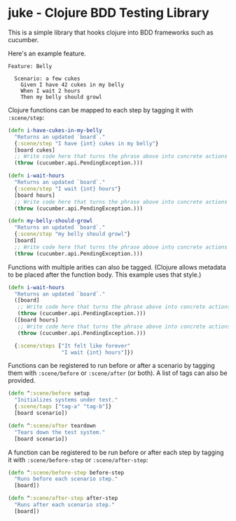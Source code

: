 # juke - Clojure BDD Testing Library

This is a simple library that hooks clojure into BDD frameworks such
as cucumber.

Here's an example feature.
```
Feature: Belly

  Scenario: a few cukes
    Given I have 42 cukes in my belly
    When I wait 2 hours
    Then my belly should growl
```

Clojure functions can be mapped to each step by tagging it with `:scene/step`:
```clojure
(defn i-have-cukes-in-my-belly
  "Returns an updated `board`."
  {:scene/step "I have {int} cukes in my belly"}
  [board cukes]
  ;; Write code here that turns the phrase above into concrete actions
  (throw (cucumber.api.PendingException.)))

(defn i-wait-hours
  "Returns an updated `board`."
  {:scene/step "I wait {int} hours"}
  [board hours]
  ;; Write code here that turns the phrase above into concrete actions
  (throw (cucumber.api.PendingException.)))

(defn my-belly-should-growl
  "Returns an updated `board`."
  {:scene/step "my belly should growl"}
  [board]
  ;; Write code here that turns the phrase above into concrete actions
  (throw (cucumber.api.PendingException.)))
```

Functions with multiple arities can also be tagged. (Clojure allows metadata to be placed after the function body. This example uses that style.)
```clojure
(defn i-wait-hours
  "Returns an updated `board`."
  ([board]
   ;; Write code here that turns the phrase above into concrete actions
   (throw (cucumber.api.PendingException.)))
  ([board hours]
   ;; Write code here that turns the phrase above into concrete actions
   (throw (cucumber.api.PendingException.)))

  {:scene/steps ["It felt like forever"
                 "I wait {int} hours"]})
```

Functions can be registered to run before or after a scenario by
tagging them with `:scene/before` or `:scene/after` (or both).
A list of tags can also be provided.
```clojure
(defn ^:scene/before setup
  "Initializes systems under test."
  {:scene/tags ["tag-a" "tag-b"]}
  [board scenario])

(defn ^:scene/after teardown
  "Tears down the test system."
  [board scenario])
```

A function can be registered to be run before or after each step by
tagging it with `:scene/before-step` or `:scene/after-step`:
```clojure
(defn ^:scene/before-step before-step
  "Runs before each scenario step."
  [board])

(defn ^:scene/after-step after-step
  "Runs after each scenario step."
  [board])
```
